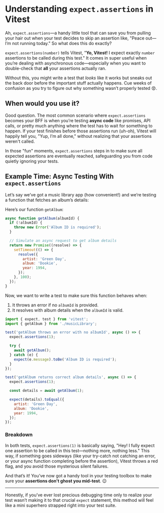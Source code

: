 # Understanding `expect.assertions` in Vitest

Ah, `expect.assertions`—a handy little tool that can save you from pulling your hair out when your test decides to skip an assertion like, "Peace out—I’m not running today." So what does this do exactly?

`expect.assertions(number)` tells Vitest, "**Yo, Vitest!** I expect exactly `number` assertions to be called during this test." It comes in super useful when you’re dealing with asynchronous code—especially when you want to double-check that **all** your assertions actually ran.

Without this, you might write a test that _looks_ like it works but sneaks out the back door before the important stuff actually happens. Cue weeks of confusion as you try to figure out why something wasn’t properly tested 😡.

## When would you use it?

Good question. The most common scenario where `expect.assertions` becomes your BFF is when you’re testing **async code** like promises, API calls, or pretty much anything where the test has to wait for something to happen. If your test finishes before those assertions run (uh-oh), Vitest will happily tell you, "Yup, I’m all done," without realizing that your assertions weren't called.

In those "fun" moments, `expect.assertions` steps in to make sure all expected assertions are eventually reached, safeguarding you from code quietly ignoring your tests.

## Example Time: Async Testing With `expect.assertions`

Let’s say we’ve got a music library app (how convenient!) and we’re testing a function that fetches an album’s details:

Here’s our function `getAlbum`:

```js
async function getAlbum(albumId) {
  if (!albumId) {
    throw new Error('Album ID is required');
  }

  // Simulate an async request to get album details
  return new Promise((resolve) => {
    setTimeout(() => {
      resolve({
        artist: 'Green Day',
        album: 'Dookie',
        year: 1994,
      });
    }, 100);
  });
}
```

Now, we want to write a test to make sure this function behaves when:

1. It throws an error if no `albumId` is provided.
2. It resolves with album details when the `albumId` is valid.

```js
import { expect, test } from 'vitest';
import { getAlbum } from './musicLibrary';

test('getAlbum throws an error with no albumId', async () => {
  expect.assertions(1);

  try {
    await getAlbum();
  } catch (e) {
    expect(e.message).toBe('Album ID is required');
  }
});

test('getAlbum returns correct album details', async () => {
  expect.assertions(1);

  const details = await getAlbum(1);

  expect(details).toEqual({
    artist: 'Green Day',
    album: 'Dookie',
    year: 1994,
  });
});
```

### Breakdown

In both tests, `expect.assertions(1)` is basically saying, "Hey! I fully expect one assertion to be called in this test—nothing more, nothing less." This way, if something goes sideways (like your try-catch not catching an error, or your async function completing before the assertion), Vitest throws a red flag, and you avoid those mysterious silent failures.

And that’s it! You’ve now got a handy tool in your testing toolbox to make sure your **assertions don't ghost you mid-test**. 😉

---

Honestly, if you’ve ever lost precious debugging time only to realize your test wasn’t making it to that crucial `expect` statement, this method will feel like a mini superhero strapped right into your test suite.
